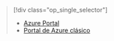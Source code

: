 > [!div class="op_single_selector"]
> * [Azure Portal](../articles/storage/storage-create-storage-account.md)
> * [Portal de Azure clásico](../articles/storage/storage-create-storage-account-classic-portal.md)
> 
> 



<!--HONumber=Nov16_HO2-->


